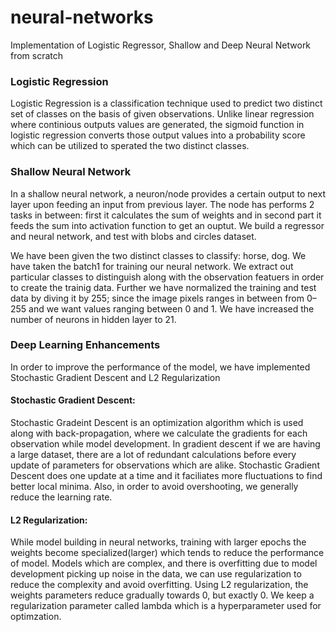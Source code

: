 # neural-networks
Implementation of Logistic Regressor, Shallow and Deep Neural Network from scratch

### Logistic Regression
Logistic Regression is a classification technique used to predict two distinct set of classes on the basis of given observations. Unlike linear regression where continious outputs values are generated, the sigmoid function in logistic regression converts those output values into a probability score which can be utilized to sperated the two distinct classes.

### Shallow Neural Network
In a shallow neural network, a neuron/node provides a certain output to next layer upon feeding an input from previous layer. The node has performs 2 tasks in between: first it calculates the sum of weights and in second part it feeds the sum into activation function to get an ouptut.
We build a regressor and neural network, and test with blobs and circles dataset.

We have been given the two distinct classes to classify: horse, dog. We have taken the batch1 for training our neural network. We extract out particular classes to distinguish  along with the observation featuers in order to create the trainig data. Further we have normalized the training and test data by diving it by 255; since the image pixels ranges in between from 0–255 and we want values ranging between 0 and 1. We have increased the number of neurons in hidden layer to 21.

### Deep Learning Enhancements 

In order to improve the performance of the model, we have implemented Stochastic Gradient Descent and L2 Regularization

#### Stochastic Gradient Descent:

Stochastic Gradeint Descent is an optimization algorithm which is used along with back-propagation, where we calculate the gradients for each observation while model development. In gradient descent if we are having a large dataset, there are a lot of redundant calculations before every update of parameters for observations which are alike. Stochastic Gradient Descent does one update at a time and it faciliates more fluctuations to find better local minima. Also, in order to avoid overshooting, we generally reduce the learning rate.

#### L2 Regularization:

While model building in neural networks, training with larger epochs the weights become specialized(larger) which tends to reduce the performance of model. Models which are complex, and there is overfitting due to model development picking up noise in the data, we can use regularization to reduce the complexity and avoid overfitting. Using L2 regularization, the weights parameters reduce gradually towards 0, but exactly 0. We keep a regularization parameter called lambda which is a hyperparameter used for optimzation. 

